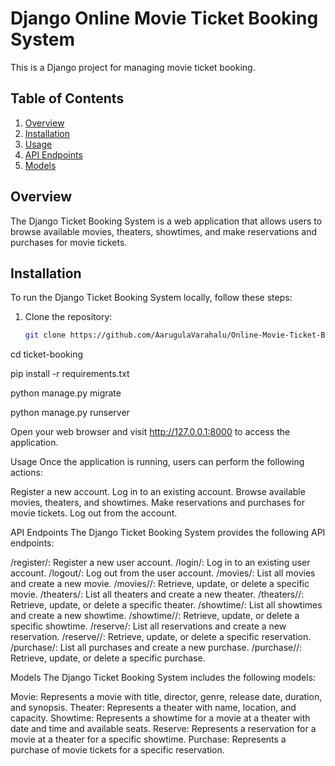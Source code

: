 # Django  Online Movie Ticket Booking System

This is a Django project for managing movie ticket booking.

## Table of Contents

1. [Overview](#overview)
2. [Installation](#installation)
3. [Usage](#usage)
4. [API Endpoints](#api-endpoints)
5. [Models](#models)

## Overview

The Django Ticket Booking System is a web application that allows users to browse available movies, theaters, showtimes, and make reservations and purchases for movie tickets.

## Installation

To run the Django Ticket Booking System locally, follow these steps:

1. Clone the repository:
   ```bash
   git clone https://github.com/AarugulaVarahalu/Online-Movie-Ticket-Booking.git

cd ticket-booking

pip install -r requirements.txt

python manage.py migrate

python manage.py runserver

Open your web browser and visit http://127.0.0.1:8000 to access the application.


Usage
Once the application is running, users can perform the following actions:

Register a new account.
Log in to an existing account.
Browse available movies, theaters, and showtimes.
Make reservations and purchases for movie tickets.
Log out from the account.


API Endpoints
The Django Ticket Booking System provides the following API endpoints:

/register/: Register a new user account.
/login/: Log in to an existing user account.
/logout/: Log out from the user account.
/movies/: List all movies and create a new movie.
/movies/<pk>/: Retrieve, update, or delete a specific movie.
/theaters/: List all theaters and create a new theater.
/theaters/<pk>/: Retrieve, update, or delete a specific theater.
/showtime/: List all showtimes and create a new showtime.
/showtime/<pk>/: Retrieve, update, or delete a specific showtime.
/reserve/: List all reservations and create a new reservation.
/reserve/<pk>/: Retrieve, update, or delete a specific reservation.
/purchase/: List all purchases and create a new purchase.
/purchase/<pk>/: Retrieve, update, or delete a specific purchase.



Models
The Django Ticket Booking System includes the following models:

Movie: Represents a movie with title, director, genre, release date, duration, and synopsis.
Theater: Represents a theater with name, location, and capacity.
Showtime: Represents a showtime for a movie at a theater with date and time and available seats.
Reserve: Represents a reservation for a movie at a theater for a specific showtime.
Purchase: Represents a purchase of movie tickets for a specific reservation.

